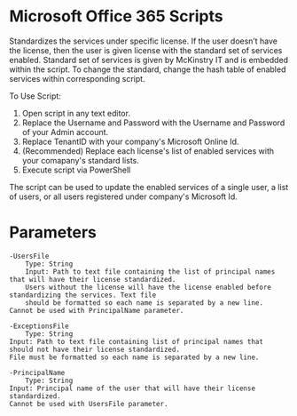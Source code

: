 # Microsoft Office 365 Scripts
Standardizes the services under specific license. If the user doesn’t have the license, then the user is given license with the standard set of services enabled. Standard set of services is given by McKinstry IT and is embedded within the script. To change the standard, change the hash table of enabled services within corresponding script.

To Use Script:
1. Open script in any text editor.
2. Replace the Username and Password with the Username and Password of your Admin account.
3. Replace TenantID with your company's Microsoft Online Id.
4. (Recommended) Replace each license's list of enabled services with your comapany's standard lists.
5. Execute script via PowerShell

The script can be used to update the enabled services of a single user, a list of users, or all users registered under company's Microsoft Id.

# Parameters
	-UsersFile
		Type: String
		Input: Path to text file containing the list of principal names that will have their license standardized.
		Users without the license will have the license enabled before standardizing the services. Text file
		should be formatted so each name is separated by a new line. Cannot be used with PrincipalName parameter.
		
	-ExceptionsFile
		Type: String
	Input: Path to text file containing list of principal names that should not have their license standardized.
	File must be formatted so each name is separated by a new line.
	
	-PrincipalName
		Type: String
	Input: Principal name of the user that will have their license standardized.
	Cannot be used with UsersFile parameter.
